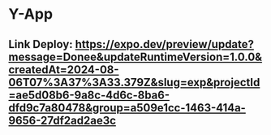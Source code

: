 # Y-App

## Link Deploy: https://expo.dev/preview/update?message=Donee&updateRuntimeVersion=1.0.0&createdAt=2024-08-06T07%3A37%3A33.379Z&slug=exp&projectId=ae5d08b6-9a8c-4d6c-8ba6-dfd9c7a80478&group=a509e1cc-1463-414a-9656-27df2ad2ae3c 